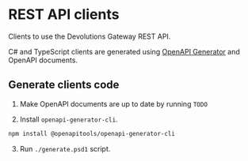 # REST API clients

Clients to use the Devolutions Gateway REST API.

C# and TypeScript clients are generated using [OpenAPI Generator](https://openapi-generator.tech/) and OpenAPI documents.

## Generate clients code

1. Make OpenAPI documents are up to date by running `TODO`

2. Install `openapi-generator-cli`.

  ```bash
  npm install @openapitools/openapi-generator-cli
  ```

3. Run `./generate.psd1` script.


